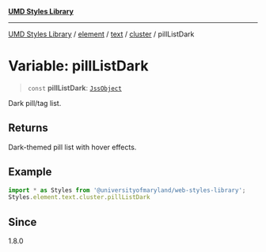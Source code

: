 [**UMD Styles Library**](../../../../../../README.md)

***

[UMD Styles Library](../../../../../../README.md) / [element](../../../../../README.md) / [text](../../../README.md) / [cluster](../README.md) / pillListDark

# Variable: pillListDark

> `const` **pillListDark**: [`JssObject`](../../../../../../utilities/namespaces/transform/type-aliases/JssObject.md)

Dark pill/tag list.

## Returns

Dark-themed pill list with hover effects.

## Example

```typescript
import * as Styles from '@universityofmaryland/web-styles-library';
Styles.element.text.cluster.pillListDark
```

## Since

1.8.0
